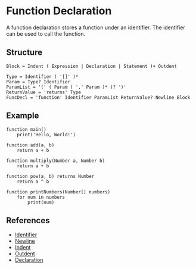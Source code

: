 # Function Declaration

A function declaration stores a function under an identifier. The identifier can be used to call the function.

## Structure
```grammar
Block = Indent ( Expression | Declaration | Statement )+ Outdent

Type = Identifier ( '[]' )*
Param = Type? Identifier
ParamList = '(' ( Param ( ',' Param )* )? ')'
ReturnValue = 'returns' Type
FuncDecl = 'function' Identifier ParamList ReturnValue? Newline Block
```

## Example
```syntek
function main()
	print('Hello, World!')

function add(a, b)
	return a + b

function multiply(Number a, Number b)
	return a + b

function pow(a, b) returns Number
	return a ^ b

function printNumbers(Number[] numbers)
	for num in numbers
		print(num)
```

## References
- [Identifier](/spec/grammar/lexical-grammar.html#identifiers)
- [Newline](/spec/grammar/lexical-grammar.html#newline)
- [Indent](/spec/grammar/lexical-grammar.html#indent)
- [Outdent](/spec/grammar/lexical-grammar.html#outdent)
- [Declaration](/spec/grammar/declarations/)
